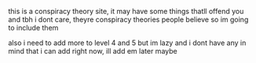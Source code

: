 this is a conspiracy theory site, it may have some things thatll offend you and tbh i dont care, theyre conspiracy theories people believe so im going to include them

also i need to add more to level 4 and 5 but im lazy and i dont have any in mind that i can add right now, ill add em later maybe
